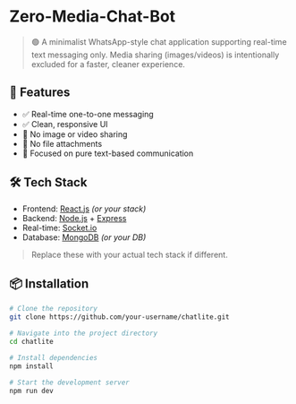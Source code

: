 # Zero-Media-Chat-Bot
> 🟢 A minimalist WhatsApp-style chat application supporting real-time text messaging only. Media sharing (images/videos) is intentionally excluded for a faster, cleaner experience.

## 🚀 Features

- ✅ Real-time one-to-one messaging
- ✅ Clean, responsive UI
- 🚫 No image or video sharing
- 🚫 No file attachments
- 💬 Focused on pure text-based communication

## 🛠️ Tech Stack

- Frontend: [React.js](https://reactjs.org/) *(or your stack)*
- Backend: [Node.js](https://nodejs.org/) + [Express](https://expressjs.com/)
- Real-time: [Socket.io](https://socket.io/)
- Database: [MongoDB](https://www.mongodb.com/) *(or your DB)*

> Replace these with your actual tech stack if different.

## 📦 Installation

```bash
# Clone the repository
git clone https://github.com/your-username/chatlite.git

# Navigate into the project directory
cd chatlite

# Install dependencies
npm install

# Start the development server
npm run dev
